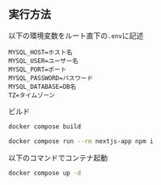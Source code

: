 ## 実行方法

以下の環境変数をルート直下の`.env`に記述

```.env
MYSQL_HOST=ホスト名
MYSQL_USER=ユーザー名
MYSQL_PORT=ポート
MYSQL_PASSWORD=パスワード
MYSQL_DATABASE=DB名
TZ=タイムゾーン
```

ビルド

```bash
docker compose build
```

```bash
docker compose run --rm nextjs-app npm i
```

以下のコマンドでコンテナ起動

```bash
docker compose up -d
```